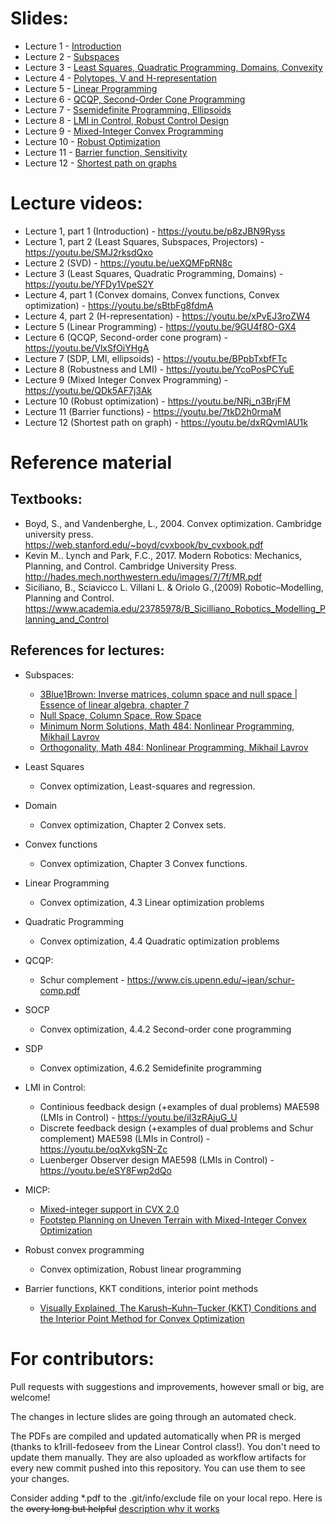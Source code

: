 # Slides:
* Lecture 1 - [Introduction](https://github.com/SergeiSa/Computational-Intelligence-Slides-Spring-2022/tree/main/Slides/Introduction)
* Lecture 2 - [Subspaces](https://github.com/SergeiSa/Computational-Intelligence-Slides-Spring-2023/tree/main/Slides/Subspaces)
* Lecture 3 - [Least Squares, Quadratic Programming, Domains, Convexity](https://github.com/SergeiSa/Computational-Intelligence-Slides-Spring-2023/tree/main/Slides/LeastSquares2QuadraticProgramming_Convexity)
* Lecture 4 - [Polytopes, V and H-representation](https://github.com/SergeiSa/Computational-Intelligence-Slides-Spring-2023/tree/main/Slides/H_representation)
* Lecture 5 - [Linear Programming](https://github.com/SergeiSa/Computational-Intelligence-Slides-Spring-2023/tree/main/Slides/Linear_Programming)
* Lecture 6 - [QCQP, Second-Order Cone Programming](https://github.com/SergeiSa/Computational-Intelligence-Slides-Spring-2023/tree/main/Slides/QCQP_SOCP)
* Lecture 7 - [Ssemidefinite Programming, Ellipsoids](https://github.com/SergeiSa/Computational-Intelligence-Slides-Spring-2023/tree/main/Slides/SDP)
* Lecture 8 - [LMI in Control, Robust Control Design](https://github.com/SergeiSa/Computational-Intelligence-Slides-Spring-2023/tree/main/Slides/LMI_Control)
* Lecture 9 - [Mixed-Integer Convex Programming](https://github.com/SergeiSa/Computational-Intelligence-Slides-Spring-2023/tree/main/Slides/MICP)
* Lecture 10 - [Robust Optimization](https://github.com/SergeiSa/Computational-Intelligence-Slides-Spring-2023/tree/main/Slides/MiniMax)
* Lecture 11 - [Barrier function, Sensitivity](https://github.com/SergeiSa/Computational-Intelligence-Slides-Spring-2023/tree/main/Slides/BarrierFunctions)
* Lecture 12 - [Shortest path on graphs](https://github.com/SergeiSa/Computational-Intelligence-Slides-Spring-2023/tree/main/Slides/Extra_SPP)

# Lecture videos:

* Lecture 1, part 1 (Introduction) - https://youtu.be/p8zJBN9Ryss 
* Lecture 1, part 2 (Least Squares, Subspaces, Projectors) - https://youtu.be/SMJ2rksdQxo 
* Lecture 2 (SVD) - https://youtu.be/ueXQMFpRN8c 
* Lecture 3 (Least Squares, Quadratic Programming, Domains) - https://youtu.be/YFDy1VpeS2Y
* Lecture 4, part 1 (Convex domains, Convex functions, Convex optimization) - https://youtu.be/sBtbFg8fdmA
* Lecture 4, part 2 (H-representation) - https://youtu.be/xPvEJ3roZW4
* Lecture 5 (Linear Programming) - https://youtu.be/9GU4f8O-GX4
* Lecture 6 (QCQP, Second-order cone program) - https://youtu.be/VlxSfOiYHgA
* Lecture 7 (SDP, LMI, ellipsoids) - https://youtu.be/BPpbTxbfFTc
* Lecture 8 (Robustness and LMI) - https://youtu.be/YcoPosPCYuE
* Lecture 9 (Mixed Integer Convex Programming) - https://youtu.be/QDk5AF7j3Ak
* Lecture 10 (Robust optimization) - https://youtu.be/NRj_n3BrjFM
* Lecture 11 (Barrier functions) - https://youtu.be/7tkD2h0rmaM
* Lecture 12 (Shortest path on graph) - https://youtu.be/dxRQvmlAU1k

# Reference material

## Textbooks:
* Boyd, S., and Vandenberghe, L., 2004. Convex optimization. Cambridge university press. https://web.stanford.edu/~boyd/cvxbook/bv_cvxbook.pdf
* Kevin M.. Lynch and Park, F.C., 2017. Modern Robotics: Mechanics, Planning, and Control. Cambridge University Press. http://hades.mech.northwestern.edu/images/7/7f/MR.pdf
* Siciliano, B., Sciavicco L. Villani L. & Oriolo G.,(2009) Robotic–Modelling, Planning and Control. https://www.academia.edu/23785978/B_Sicilliano_Robotics_Modelling_Planning_and_Control

## References for lectures:

* Subspaces: 
    - [3Blue1Brown: Inverse matrices, column space and null space | Essence of linear algebra, chapter 7](https://www.youtube.com/watch?v=uQhTuRlWMxw)
    - [Null Space, Column Space, Row Space](http://ksuweb.kennesaw.edu/~plaval/math3260/rowcolspaces.pdf)
    - [Minimum Norm Solutions, Math 484: Nonlinear Programming, Mikhail Lavrov](https://faculty.math.illinois.edu/~mlavrov/docs/484-spring-2019/ch4lec4.pdf)
    - [Orthogonality, Math 484: Nonlinear Programming, Mikhail Lavrov](https://faculty.math.illinois.edu/~mlavrov/docs/484-spring-2019/ch4lec3.pdf)

* Least Squares
    - Convex optimization, Least-squares and regression.

* Domain
    - Convex optimization, Chapter 2 Convex sets.

* Convex functions
    - Convex optimization, Chapter 3 Convex functions.
    
* Linear Programming
    - Convex optimization, 4.3 Linear optimization problems

* Quadratic Programming
    - Convex optimization, 4.4 Quadratic optimization problems

* QCQP:
    - Schur complement - https://www.cis.upenn.edu/~jean/schur-comp.pdf

* SOCP
    - Convex optimization, 4.4.2 Second-order cone programming

* SDP
    - Convex optimization, 4.6.2 Semidefinite programming
    
* LMI in Control:
    - Continious feedback design (+examples of dual problems) MAE598 (LMIs in Control) - https://youtu.be/iI3zRAjuG_U
    - Discrete feedback design (+examples of dual problems and Schur complement) MAE598 (LMIs in Control) - https://youtu.be/oqXvkgSN-Zc
    - Luenberger Observer design MAE598 (LMIs in Control) - https://youtu.be/eSY8Fwp2dQo

* MICP:
    - [Mixed-integer support in CVX 2.0](http://cvxr.com/news/2012/08/midcp/)
    - [Footstep Planning on Uneven Terrain with Mixed-Integer Convex
Optimization](https://groups.csail.mit.edu/robotics-center/public_papers/Deits14a.pdf)

* Robust convex programming
    - Convex optimization, Robust linear programming
    
* Barrier functions, KKT conditions, interior point methods
    - [Visually Explained, The Karush–Kuhn–Tucker (KKT) Conditions and the Interior Point Method for Convex Optimization](https://youtu.be/uh1Dk68cfWs)



# For contributors:

Pull requests with suggestions and improvements, however small or big, are welcome!

The changes in lecture slides are going through an automated check.

The PDFs are compiled and updated automatically when PR is merged (thanks to k1rill-fedoseev from the Linear Control class!). You don't need to update them manually. They are also uploaded as workflow artifacts for every new commit pushed into this repository. You can use them to see your changes.
 
Consider adding \*.pdf to the .git/info/exclude file on your local repo. Here is the ~~overy long but helpful~~ [description why it works](https://medium.com/@dave_lunny/exclude-files-from-git-without-committing-changes-to-gitignore-986fa712e78d)
